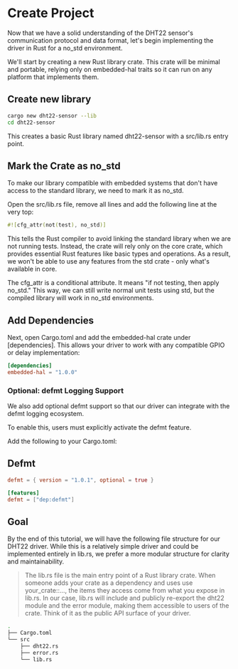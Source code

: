 # Create Project

Now that we have a solid understanding of the DHT22 sensor's communication protocol and data format, let's begin implementing the driver in Rust for a no_std environment.

We'll start by creating a new Rust library crate. This crate will be minimal and portable, relying only on embedded-hal traits so it can run on any platform that implements them.

## Create new library

```sh
cargo new dht22-sensor --lib
cd dht22-sensor
```

This creates a basic Rust library named dht22-sensor with a src/lib.rs entry point.

## Mark the Crate as no_std
To make our library compatible with embedded systems that don't have access to the standard library, we need to mark it as no_std.

Open the src/lib.rs file, remove all lines and add the following line at the very top:

```rust
#![cfg_attr(not(test), no_std)]
```

This tells the Rust compiler to avoid linking the standard library when we are not running tests. Instead, the crate will rely only on the core crate, which provides essential Rust features like basic types and operations. As a result, we won't be able to use any features from the std crate - only what's available in core.

The cfg_attr is a conditional attribute. It means "if not testing, then apply no_std." This way, we can still write normal unit tests using std, but the compiled library will work in no_std environments.

## Add Dependencies

Next, open Cargo.toml and add the embedded-hal crate under [dependencies]. This allows your driver to work with any compatible GPIO or delay implementation:

```toml
[dependencies]
embedded-hal = "1.0.0"
```

### Optional: defmt Logging Support

We also add optional defmt support so that our driver can integrate with the defmt logging ecosystem.

To enable this, users must explicitly activate the defmt feature.

Add the following to your Cargo.toml:

## Defmt
```toml
defmt = { version = "1.0.1", optional = true }

[features]
defmt = ["dep:defmt"]
```

## Goal

By the end of this tutorial, we will have the following file structure for our DHT22 driver. While this is a relatively simple driver and could be implemented entirely in lib.rs, we prefer a more modular structure for clarity and maintainability.

> The lib.rs file is the main entry point of a Rust library crate. When someone adds your crate as a dependency and uses use your_crate::..., the items they access come from what you expose in lib.rs. In our case, lib.rs will include and publicly re-export the dht22 module and the error module, making them accessible to users of the crate. Think of it as the public API surface of your driver.

```sh
.
├── Cargo.toml
└── src
    ├── dht22.rs
    ├── error.rs
    └── lib.rs
```
